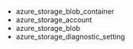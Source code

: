 - azure_storage_blob_container
- azure_storage_account
- azure_storage_blob
- azure_storage_diagnostic_setting
